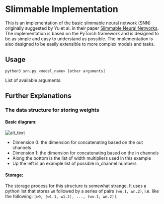# Slimmable Implementation

This is an implementation of the basic slimmable neural network (SNN) originally suggested by Yu et al. in their paper [Slimmable Neural Networks](https://arxiv.org/abs/1812.08928). The implementation is based on the PyTorch framework and is designed to be as simple and easy to understand as possible. The implementation is also designed to be easily extensible to more complex models and tasks.

## Usage
```python3 snn.py <model_name> [other arguments]```

List of available arguments:

## Further Explanations

### The data structure for storing weights
#### Basic diagram:

![alt_text](md_assets/Data%20Structure%20for%20Slimmable%20Weights.png)

- Dimension 0: the dimension for concatenating based on the out channels
- Dimension 1: the dimension for concatenating based on the in channels
- Along the bottom is the list of width multipliers used in this example
- Up the left is an example list of possible in_channel numbers

#### Storage:
The storage process for this structure is somewhat strange. It uses a python list that stores ```w0``` followed by a series of pairs ```(wn.1, wn.2)```, i.e. like the following: ```[w0, (w1.1, w1.2), ..., (wn.1, wn.2)]```.
